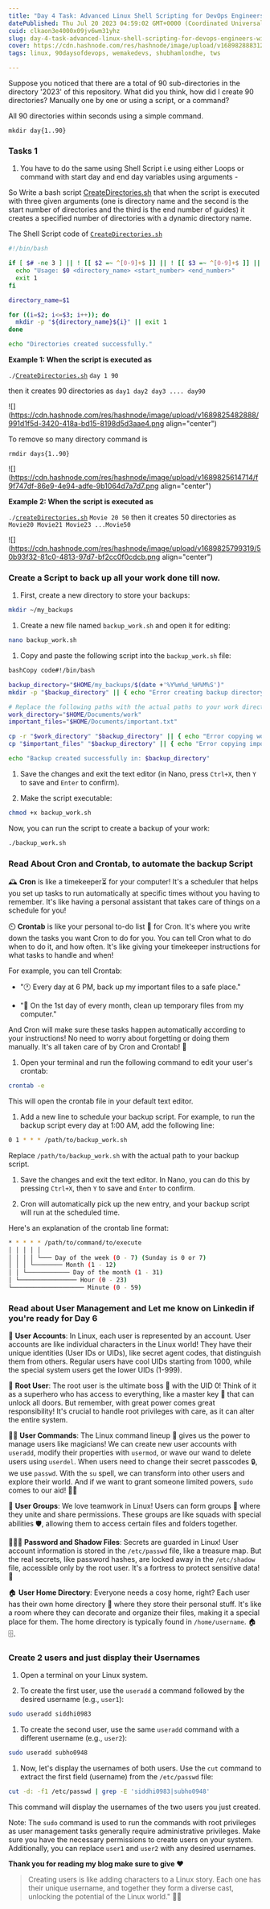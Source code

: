 ```yaml
---
title: "Day 4 Task: Advanced Linux Shell Scripting for DevOps Engineers with User management"
datePublished: Thu Jul 20 2023 04:59:02 GMT+0000 (Coordinated Universal Time)
cuid: clkaon3e4000x09jv6wm31yhz
slug: day-4-task-advanced-linux-shell-scripting-for-devops-engineers-with-user-management
cover: https://cdn.hashnode.com/res/hashnode/image/upload/v1689828883124/7f979213-8855-44de-bb77-1812c351a03c.png
tags: linux, 90daysofdevops, wemakedevs, shubhamlondhe, tws

---
```


Suppose you noticed that there are a total of 90 sub-directories in the directory '2023' of this repository. What did you think, how did I create 90 directories? Manually one by one or using a script, or a command?

All 90 directories within seconds using a simple command.

`mkdir day{1..90}`

### Tasks 1

1. You have to do the same using Shell Script i.e using either Loops or command with start day and end day variables using arguments -
    

So Write a bash script [CreateDirectories.sh](http://createDirectories.sh) that when the script is executed with three given arguments (one is directory name and the second is the start number of directories and the third is the end number of guides) it creates a specified number of directories with a dynamic directory name.

The Shell Script code of [`CreateDirectories.sh`](http://createDirectories.sh)

```bash
#!/bin/bash

if [ $# -ne 3 ] || ! [[ $2 =~ ^[0-9]+$ ]] || ! [[ $3 =~ ^[0-9]+$ ]] || (( $2 > $3 )); then
  echo "Usage: $0 <directory_name> <start_number> <end_number>"
  exit 1
fi

directory_name=$1

for ((i=$2; i<=$3; i++)); do
  mkdir -p "${directory_name}${i}" || exit 1
done

echo "Directories created successfully."
```

**Example 1: When the script is executed as**

`./`[`CreateDirectories.sh`](http://createDirectories.sh) `day 1 90`

then it creates 90 directories as `day1 day2 day3 .... day90`

![](https://cdn.hashnode.com/res/hashnode/image/upload/v1689825482888/991d1f5d-3420-418a-bd15-8198d5d3aae4.png align="center")

To remove so many directory command is

`rmdir days{1..90}`

![](https://cdn.hashnode.com/res/hashnode/image/upload/v1689825614714/f9f747df-86e9-4e94-adfe-9b1064d7a7d7.png align="center")

**Example 2: When the script is executed as**

`./`[`createDirectories.sh`](http://createDirectories.sh) `Movie 20 50` then it creates 50 directories as `Movie20 Movie21 Movie23 ...Movie50`

![](https://cdn.hashnode.com/res/hashnode/image/upload/v1689825799319/50b93f32-81c0-4813-97d7-bf2cc0f0cdcb.png align="center")

### Create a Script to back up all your work done till now.

1. First, create a new directory to store your backups:
    

```bash
mkdir ~/my_backups
```

1. Create a new file named `backup_work.sh` and open it for editing:
    

```bash
nano backup_work.sh
```

1. Copy and paste the following script into the `backup_work.sh` file:
    

```bash
bashCopy code#!/bin/bash

backup_directory="$HOME/my_backups/$(date +'%Y%m%d_%H%M%S')"
mkdir -p "$backup_directory" || { echo "Error creating backup directory."; exit 1; }

# Replace the following paths with the actual paths to your work directories and files
work_directory="$HOME/Documents/work"
important_files="$HOME/Documents/important.txt"

cp -r "$work_directory" "$backup_directory" || { echo "Error copying work directory."; exit 1; }
cp "$important_files" "$backup_directory" || { echo "Error copying important file."; exit 1; }

echo "Backup created successfully in: $backup_directory"
```

1. Save the changes and exit the text editor (in Nano, press `Ctrl+X`, then `Y` to save and `Enter` to confirm).
    
2. Make the script executable:
    

```bash
chmod +x backup_work.sh
```

Now, you can run the script to create a backup of your work:

```bash
./backup_work.sh
```

### Read About Cron and Crontab, to automate the backup Script

  
🕰️ **Cron** is like a timekeeper⏳ for your computer! It's a scheduler that helps you set up tasks to run automatically at specific times without you having to remember. It's like having a personal assistant that takes care of things on a schedule for you!

⏲️ **Crontab** is like your personal to-do list 📝 for Cron. It's where you write down the tasks you want Cron to do for you. You can tell Cron what to do when to do it, and how often. It's like giving your timekeeper instructions for what tasks to handle and when!

For example, you can tell Crontab:

* "🕐 Every day at 6 PM, back up my important files to a safe place."
    
* "📅 On the 1st day of every month, clean up temporary files from my computer."
    

And Cron will make sure these tasks happen automatically according to your instructions! No need to worry about forgetting or doing them manually. It's all taken care of by Cron and Crontab! 🤖

1. Open your terminal and run the following command to edit your user's crontab:
    

```bash
crontab -e
```

This will open the crontab file in your default text editor.

1. Add a new line to schedule your backup script. For example, to run the backup script every day at 1:00 AM, add the following line:
    

```bash
0 1 * * * /path/to/backup_work.sh
```

Replace `/path/to/backup_work.sh` with the actual path to your backup script.

1. Save the changes and exit the text editor. In Nano, you can do this by pressing `Ctrl+X`, then `Y` to save and `Enter` to confirm.
    
2. Cron will automatically pick up the new entry, and your backup script will run at the scheduled time.
    

Here's an explanation of the crontab line format:

```bash
* * * * * /path/to/command/to/execute
│ │ │ │ │
│ │ │ │ └─── Day of the week (0 - 7) (Sunday is 0 or 7)
│ │ │ └──────── Month (1 - 12)
│ │ └──────────── Day of the month (1 - 31)
│ └──────────────── Hour (0 - 23)
└──────────────────── Minute (0 - 59)
```

### Read about User Management and Let me know on Linkedin if you're ready for Day 6

👥 **User Accounts**: In Linux, each user is represented by an account. User accounts are like individual characters in the Linux world! They have their unique identities (User IDs or UIDs), like secret agent codes, that distinguish them from others. Regular users have cool UIDs starting from 1000, while the special system users get the lower UIDs (1-999).

👑 **Root User**: The root user is the ultimate boss 🌟 with the UID 0! Think of it as a superhero who has access to everything, like a master key 🔑 that can unlock all doors. But remember, with great power comes great responsibility! It's crucial to handle root privileges with care, as it can alter the entire system.

👨‍💼 **User Commands**: The Linux command lineup 🚀 gives us the power to manage users like magicians! We can create new user accounts with `useradd`, modify their properties with `usermod`, or wave our wand to delete users using `userdel`. When users need to change their secret passcodes 🔒, we use `passwd`. With the `su` spell, we can transform into other users and explore their world. And if we want to grant someone limited powers, `sudo` comes to our aid! 🧙‍♂️

👫 **User Groups**: We love teamwork in Linux! Users can form groups 🤝 where they unite and share permissions. These groups are like squads with special abilities 🛡️, allowing them to access certain files and folders together.

🔑🕵️‍♂️ **Password and Shadow Files**: Secrets are guarded in Linux! User account information is stored in the `/etc/passwd` file, like a treasure map. But the real secrets, like password hashes, are locked away in the `/etc/shadow` file, accessible only by the root user. It's a fortress to protect sensitive data! 🏰

🏠 **User Home Directory**: Everyone needs a cosy home, right? Each user has their own home directory 🏡 where they store their personal stuff. It's like a room where they can decorate and organize their files, making it a special place for them. The home directory is typically found in `/home/username`. 🏠🗄️.

### Create 2 users and just display their Usernames

1. Open a terminal on your Linux system.
    
2. To create the first user, use the `useradd` a command followed by the desired username (e.g., `user1`):
    

```bash
sudo useradd siddhi0983
```

1. To create the second user, use the same `useradd` command with a different username (e.g., `user2`):
    

```bash
sudo useradd subho0948
```

1. Now, let's display the usernames of both users. Use the `cut` command to extract the first field (username) from the `/etc/passwd` file:
    

```bash
cut -d: -f1 /etc/passwd | grep -E 'siddhi0983|subho0948'
```

This command will display the usernames of the two users you just created.

Note: The `sudo` command is used to run the commands with root privileges as user management tasks generally require administrative privileges. Make sure you have the necessary permissions to create users on your system. Additionally, you can replace `user1` and `user2` with any desired usernames.

**Thank you for reading my blog make sure to give ❤️**

> Creating users is like adding characters to a Linux story. Each one has their unique username, and together they form a diverse cast, unlocking the potential of the Linux world." 🌟🚀